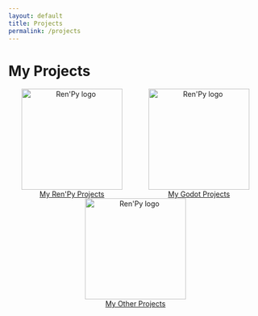 ```yaml
---
layout: default
title: Projects
permalink: /projects
---
```


# My Projects

<div style="display: flex; flex-wrap: wrap;">
    <div style="text-align: center; flex: 33%; min-width: 200px;">
        <a href="{{ "/projects/renpy" | prepend: site.baseurl | prepend: site.url}}">
            <img style="height: 200px" title="Ren'Py logo" src="{{ "/assets/images/logos/renpy.png" | prepend: site.baseurl | prepend: site.url }}">
            <br />My Ren'Py Projects
        </a>
    </div>
    <div style="text-align: center; flex: 33%; min-width: 200px;">
        <a href="{{ "/projects/godot" | prepend: site.baseurl | prepend: site.url}}">
            <img style="height: 200px" title="Ren'Py logo" src="{{ "/assets/images/logos/godot.svg" | prepend: site.baseurl | prepend: site.url }}">
            <br />My Godot Projects
        </a>
    </div>
    <div style="text-align: center; flex: 33%; min-width: 200px;">
        <a href="{{ "/projects/others" | prepend: site.baseurl | prepend: site.url}}">
            <img style="height: 200px" title="Ren'Py logo" src="{{ "/assets/images/logos/others.svg" | prepend: site.baseurl | prepend: site.url }}">
            <br />My Other Projects
        </a>
    </div>
</div>
